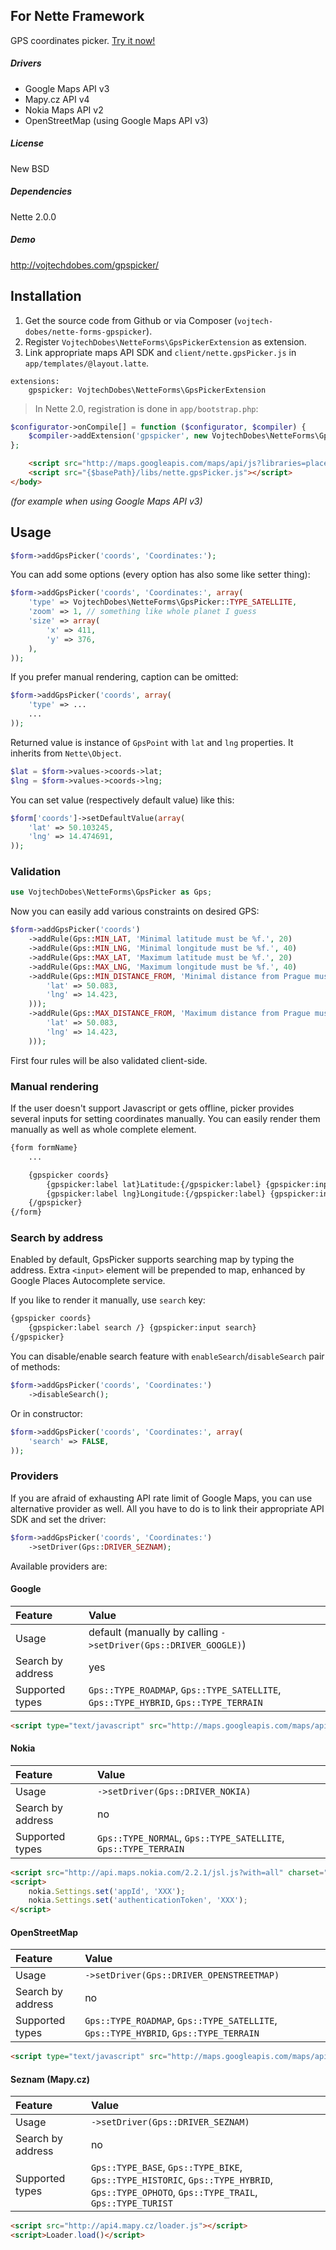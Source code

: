 ## For Nette Framework

GPS coordinates picker. [Try it now!](http://vojtechdobes.com/gpspicker/)

##### Drivers

- Google Maps API v3
- Mapy.cz API v4
- Nokia Maps API v2
- OpenStreetMap (using Google Maps API v3)

##### License

New BSD

##### Dependencies

Nette 2.0.0

##### Demo

http://vojtechdobes.com/gpspicker/

## Installation

1. Get the source code from Github or via Composer (`vojtech-dobes/nette-forms-gpspicker`).
2. Register `VojtechDobes\NetteForms\GpsPickerExtension` as extension.
3. Link appropriate maps API SDK and `client/nette.gpsPicker.js` in `app/templates/@layout.latte`.

```neon
extensions:
	gpspicker: VojtechDobes\NetteForms\GpsPickerExtension
```

> In Nette 2.0, registration is done in `app/bootstrap.php`:
```php
$configurator->onCompile[] = function ($configurator, $compiler) {
	$compiler->addExtension('gpspicker', new VojtechDobes\NetteForms\GpsPickerExtension);
};
```

```html
	<script src="http://maps.googleapis.com/maps/api/js?libraries=places&sensor=false"></script>
	<script src="{$basePath}/libs/nette.gpsPicker.js"></script>
</body>
```

*(for example when using Google Maps API v3)*

## Usage

```php
$form->addGpsPicker('coords', 'Coordinates:');
```

You can add some options (every option has also some like setter thing):

```php
$form->addGpsPicker('coords', 'Coordinates:', array(
	'type' => VojtechDobes\NetteForms\GpsPicker::TYPE_SATELLITE,
	'zoom' => 1, // something like whole planet I guess
	'size' => array(
		'x' => 411,
		'y' => 376,
	),
));
```

If you prefer manual rendering, caption can be omitted:

```php
$form->addGpsPicker('coords', array(
	'type' => ...
	...
));
```

Returned value is instance of `GpsPoint` with `lat` and `lng` properties. It inherits from `Nette\Object`.

```php
$lat = $form->values->coords->lat;
$lng = $form->values->coords->lng;
```

You can set value (respectively default value) like this:

```php
$form['coords']->setDefaultValue(array(
	'lat' => 50.103245,
	'lng' => 14.474691,
));
```

### Validation

```php
use VojtechDobes\NetteForms\GpsPicker as Gps;
```

Now you can easily add various constraints on desired GPS:

```php
$form->addGpsPicker('coords')
	->addRule(Gps::MIN_LAT, 'Minimal latitude must be %f.', 20)
	->addRule(Gps::MIN_LNG, 'Minimal longitude must be %f.', 40)
	->addRule(Gps::MAX_LAT, 'Maximum latitude must be %f.', 20)
	->addRule(Gps::MAX_LNG, 'Maximum longitude must be %f.', 40)
	->addRule(Gps::MIN_DISTANCE_FROM, 'Minimal distance from Prague must be %d m.', array(15000, array(
		'lat' => 50.083,
		'lng' => 14.423,
	)));
	->addRule(Gps::MAX_DISTANCE_FROM, 'Maximum distance from Prague must be %d m.', array(100000, array(
		'lat' => 50.083,
		'lng' => 14.423,
	)));
```

First four rules will be also validated client-side.

### Manual rendering

If the user doesn't support Javascript or gets offline, picker provides several inputs for setting coordinates manually. You can easily render them manually as well as whole complete element.

```html
{form formName}
	...

	{gpspicker coords}
		{gpspicker:label lat}Latitude:{/gpspicker:label} {gpspicker:input lat}
		{gpspicker:label lng}Longitude:{/gpspicker:label} {gpspicker:input lng}
	{/gpspicker}
{/form}
```

### Search by address

Enabled by default, GpsPicker supports searching map by typing the address. Extra `<input>` element will be prepended to map,
enhanced by Google Places Autocomplete service.

If you like to render it manually, use `search` key:

```html
{gpspicker coords}
	{gpspicker:label search /} {gpspicker:input search}
{/gpspicker}
```

You can disable/enable search feature with `enableSearch`/`disableSearch` pair of methods:

```php
$form->addGpsPicker('coords', 'Coordinates:')
	->disableSearch();
```

Or in constructor:

```php
$form->addGpsPicker('coords', 'Coordinates:', array(
	'search' => FALSE,
));
```

### Providers

If you are afraid of exhausting API rate limit of Google Maps, you can use alternative provider as well. All you have to do is to link their appropriate API SDK and set the driver:

```php
$form->addGpsPicker('coords', 'Coordinates:')
	->setDriver(Gps::DRIVER_SEZNAM);
```

Available providers are:

#### Google

| Feature           | Value |
| :---------------- | :------------------- |
| Usage             | default (manually by calling `->setDriver(Gps::DRIVER_GOOGLE)`) |
| Search by address | yes |
| Supported types   | `Gps::TYPE_ROADMAP`, `Gps::TYPE_SATELLITE`, `Gps::TYPE_HYBRID`, `Gps::TYPE_TERRAIN` |

```html
<script type="text/javascript" src="http://maps.googleapis.com/maps/api/js?libraries=places&sensor=false"></script>
```

#### Nokia

| Feature           | Value |
| :---------------- | :------------------- |
| Usage             | `->setDriver(Gps::DRIVER_NOKIA)` |
| Search by address | no |
| Supported types   | `Gps::TYPE_NORMAL`, `Gps::TYPE_SATELLITE`, `Gps::TYPE_TERRAIN` |

```html
<script src="http://api.maps.nokia.com/2.2.1/jsl.js?with=all" charset="utf-8"></script>
<script>
	nokia.Settings.set('appId', 'XXX');
	nokia.Settings.set('authenticationToken', 'XXX');
</script>
```

#### OpenStreetMap

| Feature           | Value |
| :---------------- | :------------------- |
| Usage             | `->setDriver(Gps::DRIVER_OPENSTREETMAP)` |
| Search by address | no |
| Supported types   | `Gps::TYPE_ROADMAP`, `Gps::TYPE_SATELLITE`, `Gps::TYPE_HYBRID`, `Gps::TYPE_TERRAIN` |

```html
<script type="text/javascript" src="http://maps.googleapis.com/maps/api/js?sensor=false"></script>
```

#### Seznam (Mapy.cz)

| Feature           | Value |
| :---------------- | :------------------- |
| Usage             | `->setDriver(Gps::DRIVER_SEZNAM)` |
| Search by address | no |
| Supported types   | `Gps::TYPE_BASE`, `Gps::TYPE_BIKE`, `Gps::TYPE_HISTORIC`, `Gps::TYPE_HYBRID`,<br>`Gps::TYPE_OPHOTO`, `Gps::TYPE_TRAIL`, `Gps::TYPE_TURIST` |

```html
<script src="http://api4.mapy.cz/loader.js"></script>
<script>Loader.load()</script>
```
